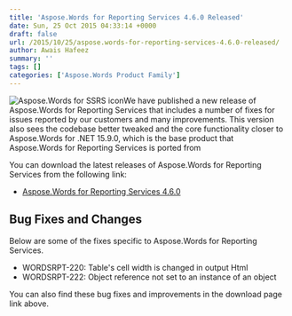 ```yaml
---
title: 'Aspose.Words for Reporting Services 4.6.0 Released'
date: Sun, 25 Oct 2015 04:33:14 +0000
draft: false
url: /2015/10/25/aspose.words-for-reporting-services-4.6.0-released/
author: Awais Hafeez
summary: ''
tags: []
categories: ['Aspose.Words Product Family']
---
```


![Aspose.Words for SSRS icon][1]We have published a new release of Aspose.Words for Reporting Services that includes a number of fixes for issues reported by our customers and many improvements. This version also sees the codebase better tweaked and the core functionality closer to Aspose.Words for .NET 15.9.0, which is the base product that Aspose.Words for Reporting Services is ported from

You can download the latest releases of Aspose.Words for Reporting Services from the following link:

*   [Aspose.Words for Reporting Services 4.6.0][2]

## Bug Fixes and Changes

Below are some of the fixes specific to Aspose.Words for Reporting Services.

*   WORDSRPT-220: Table's cell width is changed in output Html
*   WORDSRPT-222: Object reference not set to an instance of an object

You can also find these bug fixes and improvements in the download page link above.




[1]: https://blog.aspose.com/wp-content/uploads/sites/2/2013/08/aspose-Words-for-SSRS-e1377591486131.png "Aspose.Words for SSRS icon"
[2]: http://www.aspose.com/community/files/52/ssrs-rendering-extensions/aspose.words-for-reporting-services/default.aspx




